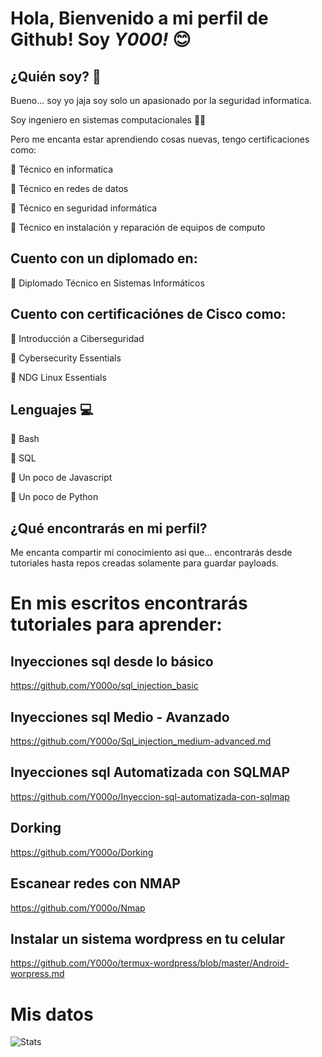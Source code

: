 # Hola, Bienvenido a mi perfil de Github! Soy _Y000!_  😊


## ¿Quién soy? 🤔

Bueno... soy yo jaja soy solo un apasionado por la seguridad informatica.

Soy ingeniero en sistemas computacionales 👨‍💻

Pero me encanta estar aprendiendo cosas nuevas, tengo certificaciones como:

🔵 Técnico en informatica 

🔵 Técnico en redes de datos

🔵 Técnico en seguridad informática

🔵 Técnico en instalación y reparación de equipos de computo

## Cuento con un diplomado en:

🔴 Diplomado Técnico en Sistemas Informáticos

## Cuento con certificaciónes de Cisco como:

🔵 Introducción a Ciberseguridad

🔵 Cybersecurity Essentials

🔵 NDG Linux Essentials

## Lenguajes 💻

🔴 Bash 

🔴 SQL 

🔴 Un poco de Javascript

🔴 Un poco de Python 

## ¿Qué encontrarás en mi perfil?

Me encanta compartir mi conocimiento asi que... encontrarás desde tutoriales hasta repos creadas solamente para guardar payloads.

# En mis escritos encontrarás tutoriales para aprender:

## Inyecciones sql desde lo básico

https://github.com/Y000o/sql_injection_basic

## Inyecciones sql Medio - Avanzado 

https://github.com/Y000o/Sql_injection_medium-advanced.md

## Inyecciones sql Automatizada con SQLMAP

https://github.com/Y000o/Inyeccion-sql-automatizada-con-sqlmap

## Dorking 

https://github.com/Y000o/Dorking

## Escanear redes con NMAP

https://github.com/Y000o/Nmap

## Instalar un sistema wordpress en tu celular 

https://github.com/Y000o/termux-wordpress/blob/master/Android-worpress.md

# Mis datos

<img src="https://github-readme-stats.vercel.app/api?username=Y000o&show_icons=true&theme=chartreuse-dark" alt="Stats">
